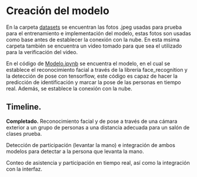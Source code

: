 # Creación del modelo

En la carpeta [datasets](datasets) se encuentran las fotos .jpeg usadas para prueba para el entrenamiento e implementación del modelo, estas fotos son usadas como base antes de establecer la conexión con la nube. En esta msima carpeta también se encuentra un video tomado para que sea el utilizado para la verificación del video.

En el código de [Modelo.ipynb](Modelo.ipynb) se encuentra el modelo, en el cual se establece el reconocimiento facial a través de la librería face_recognition y la detección de pose con tensorflow, este código es capaz de hacer la predicción de identificación y marcar la pose de las personas en tiempo real. Además, se establece la conexión con la nube. 

## Timeline.

**Completado.** 
Reconocimiento facial y de pose a través de una cámara exterior a un grupo de personas a una distancia adecuada para un salón de clases prueba. 

Detección de participación (levantar la mano) e integración de ambos modelos para detectar a la persona que levanta la mano.

Conteo de asistencia y participación en tiempo real, así como la integración con la interfaz.

